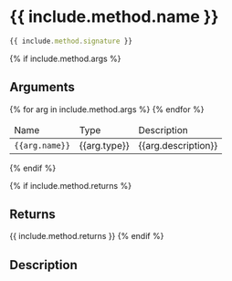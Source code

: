 # {{ include.method.name }}

```js
{{ include.method.signature }}
```

{% if include.method.args %}
## Arguments
<table class="bp3-html-table bp3-html-table-striped" style="width: 100%">
  <thead>
    <tr>
      <td>
        Name
      </td>
      <td>
        Type
      </td>
      <td>
        Description
      </td>
    </tr>
  </thead>
  <tbody>
    {% for arg in include.method.args %}
    <tr>
      <td>
        <code>{{arg.name}}</code>
      </td>
      <td>
        {{arg.type}}
      </td>
      <td>
        {{arg.description}}
      </td>
    </tr>
    {% endfor %}
  </tbody>
</table>
{% endif %}

{% if include.method.returns %}
## Returns
{{ include.method.returns }}
{% endif %}
## Description
